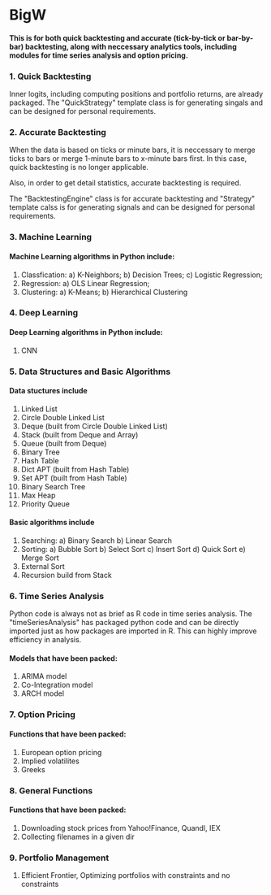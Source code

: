 # BigW

#### This is for both quick backtesting and accurate (tick-by-tick or bar-by-bar) backtesting, along with neccessary analytics tools, including modules for time series analysis and option pricing.

### 1. Quick Backtesting

Inner logits, including computing positions and portfolio returns, are already packaged. The "QuickStrategy" template class is for generating singals and can be designed for personal requirements.

### 2. Accurate Backtesting

When the data is based on ticks or minute bars, it is neccessary to merge ticks to bars or merge 1-minute bars to x-minute bars first. In this case, quick backtesting is no longer applicable. 

Also, in order to get detail statistics, accurate backtesting is required.

The "BacktestingEngine" class is for accurate backtesting and "Strategy" template calss is for generating signals and can be designed for personal requirements.

### 3. Machine Learning
#### Machine Learning algorithms in Python include:
1) Classfication:
   a) K-Neighbors;
   b) Decision Trees;
   c) Logistic Regression;
2) Regression:
   a) OLS Linear Regression;
3) Clustering:
   a) K-Means;
   b) Hierarchical Clustering 

### 4. Deep Learning
#### Deep Learning algorithms in Python include:
1) CNN

### 5. Data Structures and Basic Algorithms
#### Data stuctures include
1) Linked List
2) Circle Double Linked List
3) Deque (built from Circle Double Linked List)
4) Stack (built from Deque and Array)
5) Queue (built from Deque)
6) Binary Tree
7) Hash Table
8) Dict APT (built from Hash Table)
9) Set APT (built from Hash Table)
10) Binary Search Tree
11) Max Heap
12) Priority Queue
#### Basic algorithms include
1) Searching: a) Binary Search b) Linear Search
2) Sorting: a) Bubble Sort b) Select Sort c) Insert Sort d) Quick Sort e) Merge Sort
3) External Sort
4) Recursion build from Stack
  
### 6. Time Series Analysis
Python code is always not as brief as R code in time series analysis. The "timeSeriesAnalysis" has packaged python code and can be directly imported just as how packages are imported in R. This can highly improve efficiency in analysis.

#### Models that have been packed:
1) ARIMA model
2) Co-Integration model
3) ARCH model

### 7. Option Pricing
#### Functions that have been packed:
1) European option pricing
2) Implied volatilites
3) Greeks

### 8. General Functions
#### Functions that have been packed:
1) Downloading stock prices from Yahoo!Finance, Quandl, IEX
2) Collecting filenames in a given dir
 
### 9. Portfolio Management
1) Efficient Frontier, Optimizing portfolios with constraints and no constraints

